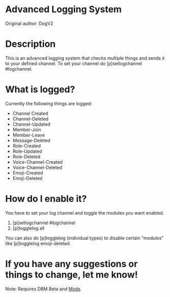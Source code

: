 # Advanced Logging System
Original author: DogV2

# Description
This is an advanced logging system that checks multiple things and sends it to your defined channel.
To set your channel do [p]setlogchannel #logchannel.


# What is logged?
Currently the following things are logged:
* Channel Created
* Channel-Deleted
* Channel-Updated
* Member-Join
* Member-Leave
* Message-Deleted
* Role-Created
* Role-Updated
* Role-Deleted
* Voice-Channel-Created
* Voice-Channel-Deleted
* Emoji-Created
* Emoji-Deleted

# How do I enable it?
You have to set your log channel and toggle the modules you want enabled.  
1. [p]setlogchannel #logchannel  
2. [p]togglelog all  

You can also do [p]togglelog (individual types) to disable certain "modules" like [p]togglelog emoji-deleted.  

# If you have any suggestions or things to change, let me know!

Note: Requires DBM Beta and [Mods](https://github.com/Discord-Bot-Maker-Mods/DBM-Mods/tree/master).